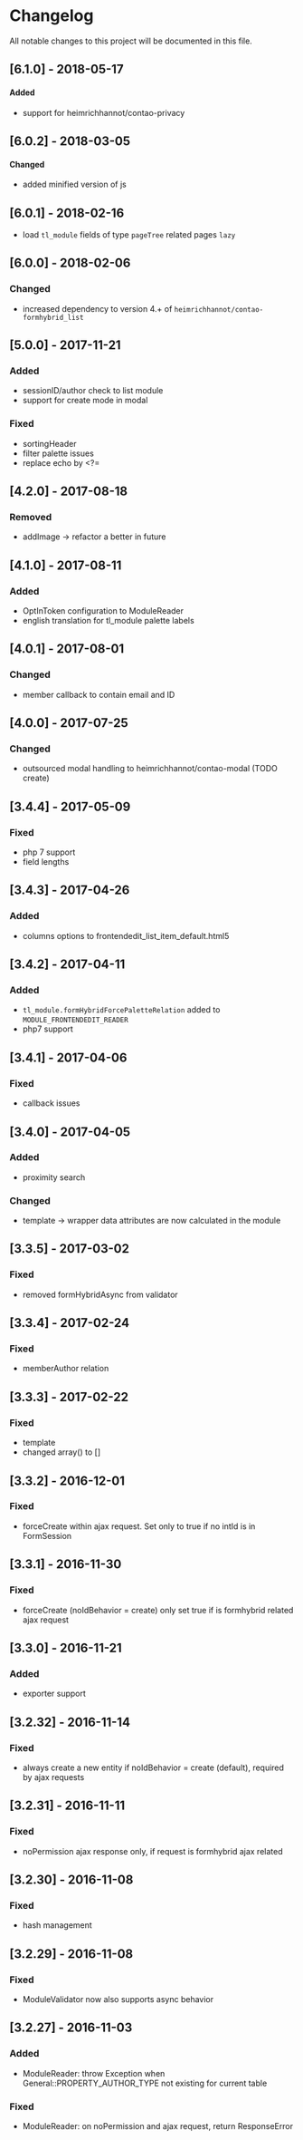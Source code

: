 # Changelog
All notable changes to this project will be documented in this file.

## [6.1.0] - 2018-05-17

#### Added
- support for heimrichhannot/contao-privacy

## [6.0.2] - 2018-03-05

#### Changed
- added minified version of js

## [6.0.1] - 2018-02-16

- load `tl_module` fields of type `pageTree` related pages `lazy`

## [6.0.0] - 2018-02-06

### Changed
- increased dependency to version 4.+ of `heimrichhannot/contao-formhybrid_list` 

## [5.0.0] - 2017-11-21

### Added
- sessionID/author check to list module
- support for create mode in modal

### Fixed
- sortingHeader
- filter palette issues
- replace echo by <?=

## [4.2.0] - 2017-08-18

### Removed
- addImage -> refactor a better in future

## [4.1.0] - 2017-08-11

### Added
- OptInToken configuration to ModuleReader
- english translation for tl_module palette labels

## [4.0.1] - 2017-08-01

### Changed
- member callback to contain email and ID

## [4.0.0] - 2017-07-25

### Changed
- outsourced modal handling to heimrichhannot/contao-modal (TODO create)

## [3.4.4] - 2017-05-09

### Fixed
- php 7 support
- field lengths

## [3.4.3] - 2017-04-26

### Added
- columns options to frontendedit_list_item_default.html5

## [3.4.2] - 2017-04-11

### Added
- `tl_module.formHybridForcePaletteRelation` added to `MODULE_FRONTENDEDIT_READER`
- php7 support

## [3.4.1] - 2017-04-06

### Fixed
- callback issues

## [3.4.0] - 2017-04-05

### Added
- proximity search

### Changed
- template -> wrapper data attributes are now calculated in the module

## [3.3.5] - 2017-03-02

### Fixed
- removed formHybridAsync from validator

## [3.3.4] - 2017-02-24

### Fixed
- memberAuthor relation

## [3.3.3] - 2017-02-22

### Fixed
- template
- changed array() to []

## [3.3.2] - 2016-12-01

### Fixed
- forceCreate within ajax request. Set only to true if no intId is in FormSession

## [3.3.1] - 2016-11-30

### Fixed
- forceCreate (noIdBehavior = create) only set true if is formhybrid related ajax request

## [3.3.0] - 2016-11-21

### Added
- exporter support

## [3.2.32] - 2016-11-14

### Fixed
- always create a new entity if noIdBehavior = create (default), required by ajax requests

## [3.2.31] - 2016-11-11

### Fixed
- noPermission ajax response only, if request is formhybrid ajax related

## [3.2.30] - 2016-11-08

### Fixed
- hash management

## [3.2.29] - 2016-11-08

### Fixed
- ModuleValidator now also supports async behavior

## [3.2.27] - 2016-11-03

### Added
- ModuleReader: throw Exception when General::PROPERTY_AUTHOR_TYPE not existing for current table

### Fixed
- ModuleReader: on noPermission and ajax request, return ResponseError
